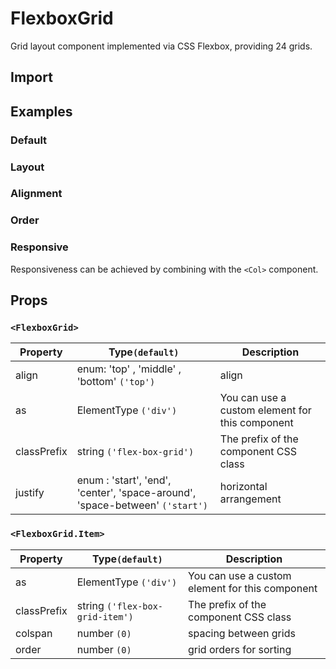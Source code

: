 # FlexboxGrid

Grid layout component implemented via CSS Flexbox, providing 24 grids.

## Import

<!--{include:(components/flexbox-grid/fragments/import.md)}-->

## Examples

### Default

 <!--{include:`basic.md`}-->

### Layout

 <!--{include:`justify.md`}-->

### Alignment

 <!--{include:`align.md`}-->

### Order

 <!--{include:`order.md`}-->

### Responsive

Responsiveness can be achieved by combining with the `<Col>` component.

 <!--{include:`responsive.md`}-->

## Props

### `<FlexboxGrid>`

| Property    | Type`(default)`                                                              | Description                                     |
| ----------- | ---------------------------------------------------------------------------- | ----------------------------------------------- |
| align       | enum: 'top' , 'middle' , 'bottom' `('top')`                                  | align                                           |
| as          | ElementType `('div')`                                                        | You can use a custom element for this component |
| classPrefix | string `('flex-box-grid')`                                                   | The prefix of the component CSS class           |
| justify     | enum : 'start', 'end', 'center', 'space-around', 'space-between' `('start')` | horizontal arrangement                          |

### `<FlexboxGrid.Item>`

| Property    | Type`(default)`                 | Description                                     |
| ----------- | ------------------------------- | ----------------------------------------------- |
| as          | ElementType `('div')`           | You can use a custom element for this component |
| classPrefix | string `('flex-box-grid-item')` | The prefix of the component CSS class           |
| colspan     | number `(0)`                    | spacing between grids                           |
| order       | number `(0)`                    | grid orders for sorting                         |
